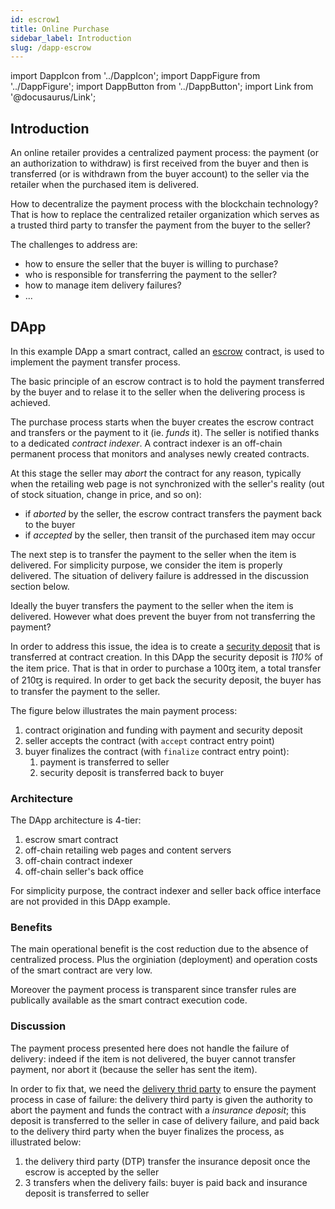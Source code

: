 ```yaml
---
id: escrow1
title: Online Purchase
sidebar_label: Introduction
slug: /dapp-escrow
---
```


import DappIcon from '../DappIcon';
import DappFigure from '../DappFigure';
import DappButton from '../DappButton';
import Link from '@docusaurus/Link';

<DappFigure img='escrow-screen.png' width='100%'/>

<DappButton url="https://edukera.github.io/completium-dapp-escrow/" txt="open dapp"/>

## Introduction

An online retailer provides a centralized payment process: the payment (or an authorization to withdraw) is first received from the buyer and then is transferred (or is withdrawn from the buyer account) to the seller via the retailer when the purchased item is delivered.

How to decentralize the payment process with the blockchain technology? That is how to replace the centralized retailer organization which serves as a trusted third party to transfer the payment from the buyer to the seller?

The challenges to address are:
* how to ensure the seller that the buyer is willing to purchase?
* who is responsible for transferring the payment to the seller?
* how to manage item delivery failures?
* ...

## DApp

In this example DApp a <Link to='/docs/dapp-tools/tezos#smart-contract'>smart contract</Link>, called an <a href='https://en.wikipedia.org/wiki/Escrow' target='_blank'>escrow</a> contract, is used to implement the payment transfer process.

The basic principle of an escrow contract is to hold the payment transferred by the buyer and to relase it to the seller when the delivering process is achieved.

The purchase process starts when the buyer creates the escrow contract and transfers or the payment to it (ie. *funds* it). The seller is notified thanks to a dedicated *contract indexer*. A contract indexer is an off-chain permanent process that monitors and analyses newly created contracts.

At this stage the seller may *abort* the contract for any reason, typically when the retailing web page is not synchronized with the seller's reality (out of stock situation, change in price, and so on):
* if *aborted* by the seller, the escrow contract transfers the payment back to the buyer
* if *accepted* by the seller, then transit of the purchased item may occur

The next step is to transfer the payment to the seller when the item is delivered. For simplicity purpose, we consider the item is properly delivered. The situation of delivery failure is addressed in the <Link to='/docs/dapp-escrow#discussion'>discussion</Link> section below.

Ideally the buyer transfers the payment to the seller when the item is delivered. However what does prevent the buyer from not transferring the payment?

In order to address this issue, the idea is to create a <u>security deposit</u> that is transferred at contract creation. In this DApp the security deposit is *110%* of the item price. That is that in order to purchase a 100ꜩ item, a total transfer of 210ꜩ is required. In order to get back the security deposit, the buyer has to transfer the payment to the seller.

The figure below illustrates the main payment process:

<DappFigure img='escrow-schema.svg' width='60%'/>

1. contract origination and funding with payment and security deposit
2. seller accepts the contract (with `accept` contract entry point)
3. buyer finalizes the contract (with `finalize` contract entry point):
   1. payment is transferred to seller
   2. security deposit is transferred back to buyer

### Architecture

The DApp architecture is 4-tier:
1. <Link to='/docs/templates/escrow'>escrow</Link> smart contract
2. off-chain retailing web pages and content servers
3. off-chain contract indexer
4. off-chain seller's back office

<DappFigure img='escrow-archi.svg' width='70%'/>

For simplicity purpose, the contract indexer and seller back office interface are not provided in this DApp example.

### Benefits

The main operational benefit is the cost reduction due to the absence of centralized process. Plus the orginiation (deployment) and operation costs of the smart contract are very low.

Moreover the payment process is transparent since transfer rules are publically available as the smart contract execution code.

### Discussion

The payment process presented here does not handle the failure of delivery: indeed if the item is not delivered, the buyer cannot transfer payment, nor abort it (because the seller has sent the item).

In order to fix that, we need the <u>delivery thrid party</u> to ensure the payment process in case of failure: the delivery third party is given the authority to abort the payment and funds the contract with a *insurance deposit*; this deposit is transferred to the seller in case of delivery failure, and paid back to the delivery third party when the buyer finalizes the process, as illustrated below:

<DappFigure img='escrow-schema2.svg' width='60%'/>

1. the delivery third party (DTP) transfer the insurance deposit once the escrow is accepted by the seller
2. 3 transfers when the delivery fails: buyer is paid back and insurance deposit is transferred to seller
